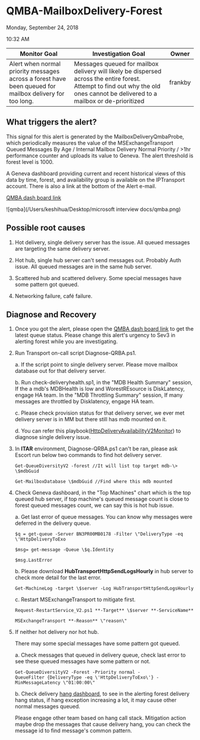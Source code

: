 # QMBA-MailboxDelivery-Forest

Monday, September 24, 2018

10:32 AM

| Monitor  Goal                                                | **Investigation  Goal**                                      | Owner   |
| ------------------------------------------------------------ | ------------------------------------------------------------ | ------- |
| Alert when normal priority messages across a forest have been queued for mailbox delivery for too long. | Messages queued for mailbox delivery will likely be dispersed across the entire forest.  Attempt to find out why the old ones cannot be delivered to a mailbox or de-prioritized | frankby |

## What triggers the alert?

This signal for this alert is generated by the MailboxDeliveryQmbaProbe, which periodically measures the value of the MSExchangeTransport Queued Messages By Age / Internal Mailbox Delivery Normal Priority / \>1hr performance counter and uploads its value to Geneva. The alert threshold is forest level is 1000.

A Geneva dashboard providing current and recent historical views of this data by time, forest, and availability group is available on the IPTransport account. There is also a link at the bottom of the Alert e-mail.

[QMBA dash board link](https://jarvis-west.dc.ad.msft.net/dashboard/share/91E7368C?overrides=%5b%7b%22query%22:%22//*%5bid='Environment'%5d%22,%22key%22:%22value%22,%22replacement%22:%22%22%7d,%7b%22query%22:%22//*%5bid='Region'%5d%22,%22key%22:%22value%22,%22replacement%22:%22%22%7d,%7b%22query%22:%22//*%5bid='Forest'%5d%22,%22key%22:%22value%22,%22replacement%22:%22%22%7d,%7b%22query%22:%22//*%5bid='AvailabilityGroup'%5d%22,%22key%22:%22value%22,%22replacement%22:%22%22%7d,%7b%22query%22:%22//*%5bid='Machine'%5d%22,%22key%22:%22value%22,%22replacement%22:%22%22%7d%5d%20)

![qmba](/Users/keshihua/Desktop/microsoft interview docs/qmba.png)

## Possible root causes

1.  Hot delivery, single delivery server has the issue. All queued messages are targeting the same delivery server.

2.  Hot hub, single hub server can\'t send messages out. Probably Auth issue. All queued messages are in the same hub server.

3.  Scattered hub and scattered delivery. Some special messages have some pattern got queued.

4.  Networking failure, café failure.

## Diagnose and Recovery

1.  Once you got the alert, please open the [QMBA dash board link](https://jarvis-west.dc.ad.msft.net/dashboard/share/91E7368C?overrides=%5b%7b%22query%22:%22//*%5bid='Environment'%5d%22,%22key%22:%22value%22,%22replacement%22:%22%22%7d,%7b%22query%22:%22//*%5bid='Region'%5d%22,%22key%22:%22value%22,%22replacement%22:%22%22%7d,%7b%22query%22:%22//*%5bid='Forest'%5d%22,%22key%22:%22value%22,%22replacement%22:%22%22%7d,%7b%22query%22:%22//*%5bid='AvailabilityGroup'%5d%22,%22key%22:%22value%22,%22replacement%22:%22%22%7d,%7b%22query%22:%22//*%5bid='Machine'%5d%22,%22key%22:%22value%22,%22replacement%22:%22%22%7d%5d%20) to get the latest queue status. Please change this alert\'s urgency to Sev3 in alerting forest while you are investigating.

2.  Run Transport on-call script Diagnose-QRBA.ps1.

    a.  If the script point to single delivery server. Please move mailbox database out for that delivery server.

    b.  Run check-deliveryhealth.sp1, in the \"MDB Health Summary\" session, If the a mdb\'s MDBHealth is low and WorestREsource is DiskLatency, engage HA team. In the \"MDB Throttling Summary\" session, If many messages are throttled by Disklatency, engage HA team.

    c.  Please check provision status for that delivery server, we ever met delivery server is in MM but there still has mdb mounted on it.

    d.  You can refer this playbook([HttpDeliveryAvailabilityV2Monitor](onenote:#HttpDeliveryAvailabilityV2Monitor&section-id={F0A9DD2C-8D88-4246-9561-12B4E91CFA0A}&page-id={AF6CA10D-662C-41AA-B2F0-6E94B741AFAC}&end&base-path=https://microsoft.sharepoint-df.com/teams/O365TransportTeam/SiteAssets/O365%20Transport%20Team%20Notebook/Alert%20Playbook.one)) to diagnose single delivery issue.

3. In **ITAR** environment, Diagnose-QRBA.ps1 can\'t be ran, please ask Escort run below two commands to find hot delivery server.

   `Get-QueueDiversityV2 -forest //It will list top target mdb-\> \$mdbGuid`

   `Get-MailboxDatabase \$mdbGuid //Find where this mdb mounted`

4. Check Geneva dashboard, in the \"Top Machines\" chart which is the top queued hub server, if top machine\'s queued message count is close to forest queued messages count, we can say this is hot hub issue.

   a.  Get last error of queue messages. You can know why messages were deferred in the delivery queue.

   `$q = get-queue -Server BN3PR00MB0178 -Filter \"DeliveryType -eq \'HttpDeliveryToExo`

   `$msg= get-message -Queue \$q.Identity`

   `$msg.LastError`

   b.  Please download **HubTransportHttpSendLogsHourly** in hub server to check more detail for the last error.

   `Get-MachineLog -target \$server -Log HubTransportHttpSendLogsHourly`

   c.  Restart MSExchangeTransport to mitigate first.

   `Request-RestartService_V2.ps1 **-Target** \$server **-ServiceName**` 

   `MSExchangeTransport **-Reason** \"reason\"`

5. If neither hot delivery nor hot hub.

   There may some special messages have some pattern got queued.

   a.  Check messages that queued in delivery queue, check last error to see these queued messages have some pattern or not.

   `Get-QueueDiversityV2 -Forest -Priority normal -QueueFilter {DeliveryType -eq \'HttpDeliveryToExo\'} -MinMessageLatency \"01:00:00\"`

   b.  Check delivery [hang dashboard](<https://jarvis-west.dc.ad.msft.net/dashboard/O365_Transport/MailboxTransport/Delivery/DeliveryHangException>), to see in the alerting forest delivery hang status, if hang exception increasing a lot, it may cause other normal messages queued. 

   Please engage other team based on hang call stack. Mitigation action maybe drop the messages that cause delivery hang, you can check the message id to find message\'s common pattern.